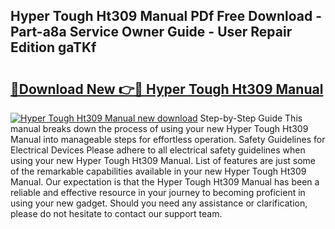 ## Hyper Tough Ht309 Manual PDf Free Download - Part-a8a Service Owner Guide - User Repair Edition gaTKf

# <h2><a href="http://bc34635.oget.top/?id=Hyper+Tough+Ht309+Manual">🔗Download New 👉🔴 Hyper Tough Ht309 Manual</a></h2>

[![Hyper Tough Ht309 Manual new download](https://i.imgur.com/5g1atiW.png)](http://bc34635.oget.top/?id=Hyper+Tough+Ht309+Manual)
Step-by-Step Guide This manual breaks down the process of using your new Hyper Tough Ht309 Manual into manageable steps for effortless operation. Safety Guidelines for Electrical Devices Please adhere to all electrical safety guidelines when using your new Hyper Tough Ht309 Manual. List of features are just some of the remarkable capabilities available in your new Hyper Tough Ht309 Manual. Our expectation is that the Hyper Tough Ht309 Manual has been a reliable and effective resource in your journey to becoming proficient in using your new gadget. Should you need any assistance or clarification, please do not hesitate to contact our support team.
